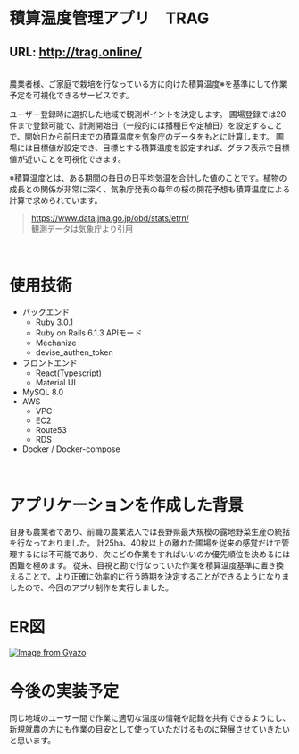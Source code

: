 # 積算温度管理アプリ　TRAG
## URL:  http://trag.online/
<br>
農業者様、ご家庭で栽培を行なっている方に向けた積算温度※を基準にして作業予定を可視化できるサービスです。

ユーザー登録時に選択した地域で観測ポイントを決定します。
圃場登録では20件まで登録可能で、計測開始日（一般的には播種日や定植日）を設定することで、開始日から前日までの積算温度を気象庁のデータをもとに計算します。
圃場には目標値が設定でき、目標とする積算温度を設定すれば、グラフ表示で目標値が近いことを可視化できます。


※積算温度とは、ある期間の毎日の日平均気温を合計した値のことです。植物の成長との関係が非常に深く、気象庁発表の毎年の桜の開花予想も積算温度による計算で求められています。
>https://www.data.jma.go.jp/obd/stats/etrn/<br>
観測データは気象庁より引用
<br>

# 使用技術
- バックエンド
  - Ruby 3.0.1
  - Ruby on Rails 6.1.3 APIモード
  - Mechanize
  - devise_authen_token
- フロントエンド
  - React(Typescript)
  - Material UI
- MySQL 8.0
- AWS
  - VPC
  - EC2
  - Route53
  - RDS
- Docker / Docker-compose

<br>

# アプリケーションを作成した背景
自身も農業者であり、前職の農業法人では長野県最大規模の露地野菜生産の統括を行なっておりました。
計25ha、40枚以上の離れた圃場を従来の感覚だけで管理するには不可能であり、次にどの作業をすればいいのか優先順位を決めるには困難を極めます。
従来、目視と勘で行なっていた作業を積算温度基準に置き換えることで、より正確に効率的に行う時期を決定することができるようになりましたので、今回のアプリ制作を実行しました。
<br>

# ER図
[![Image from Gyazo](https://i.gyazo.com/a0f24093cafc98fdd5697d7703db45b0.png)](https://gyazo.com/a0f24093cafc98fdd5697d7703db45b0)


# 今後の実装予定
同じ地域のユーザー間で作業に適切な温度の情報や記録を共有できるようにし、新規就農の方にも作業の目安として使っていただけるものに発展させていきたいと思います。
